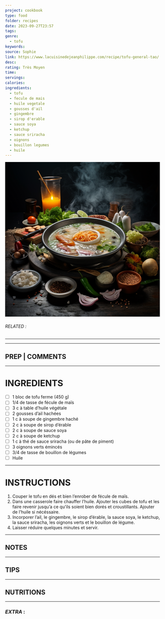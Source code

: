 ```yaml
---
project: cookbook
type: food
folder: recipes
date: 2023-09-27T23:57
tags: 
genre:
  - tofu
keywords: 
source: Sophie
link: https://www.lacuisinedejeanphilippe.com/recipe/tofu-general-tao/
desc: 
rating: Très Moyen
time: 
servings: 
calories: 
ingredients:
  - tofu
  - fecule de mais
  - huile vegetale
  - gousses d'ail
  - gingembre
  - sirop d'erable
  - sauce soya
  - ketchup
  - sauce sriracha
  - oignons
  - bouillon legumes
  - huile
---
```


![IMAGE](_default.png)

###### *RELATED* : 
---


---
## PREP | COMMENTS



---
# INGREDIENTS

- [ ] 1 bloc de tofu ferme (450 g) 
- [ ] 1/4 de tasse de fécule de maïs
- [ ] 3 c à table d’huile végétale
- [ ] 2 gousses d’ail hachées
- [ ] 1 c à soupe de gingembre haché 
- [ ] 2 c à soupe de sirop d’érable
- [ ] 2 c à soupe de sauce soya
- [ ] 2 c à soupe de ketchup
- [ ] 1 c à thé de sauce sriracha (ou de pâte de piment)
- [ ] 3 oignons verts émincés
- [ ] 3/4 de tasse de bouillon de légumes
- [ ] Huile

---
# INSTRUCTIONS

1. Couper le tofu en dés et bien l’enrober de fécule de maïs.
2. Dans une casserole faire chauffer l’huile. Ajouter les cubes de tofu et les faire revenir jusqu’a ce qu’ils soient bien dorés et croustillants. Ajouter de l’huile si nécéssaire.
3. Incorporer l’ail, le gingembre, le sirop d’érable, la sauce soya, le ketchup, la sauce sriracha, les oignons verts et le bouillon de légume.
4. Laisser réduire quelques minutes et servir.

---
## NOTES



---
## TIPS



---
## NUTRITIONS



---
### *EXTRA* :



